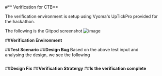 #** Verification for CTB**

The verification environment is setup using Vyoma's UpTickPro provided for the hackathon.

The following is the Gitpod screenshot
![image](https://user-images.githubusercontent.com/71274647/182189638-ee930d32-e061-4e21-adb9-e06a51af8b28.png)

##**Verification Environment**





##**Test Scenario**
##**Design Bug**
Based on the above test input and analysing the design, we see the following
```
```

##**Design Fix**
##**Verification Stratergy**
##**Is the verification complete**
